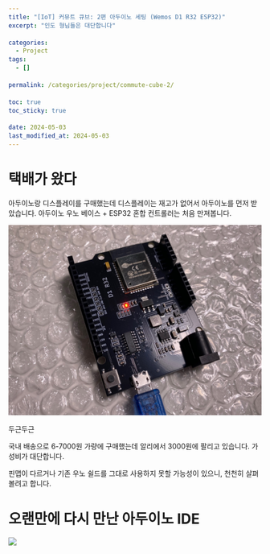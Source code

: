 ```yaml
---
title: "[IoT] 커뮤트 큐브: 2편 아두이노 세팅 (Wemos D1 R32 ESP32)"
excerpt: "인도 형님들은 대단합니다"

categories:
  - Project
tags:
  - []

permalink: /categories/project/commute-cube-2/

toc: true
toc_sticky: true

date: 2024-05-03
last_modified_at: 2024-05-03
---
```


# 택배가 왔다
아두이노랑 디스플레이를 구매했는데 디스플레이는 재고가 없어서 아두이노를 먼저 받았습니다. 아두이노 우노 베이스 + ESP32 혼합 컨트롤러는 처음 만져봅니다.

<img src="https://raw.githubusercontent.com/jeekpark/jeekpark.github.io/main/assets/images/posts_img/commute-cube/arduino-wemos.jpg">

두근두근

국내 배송으로 6-7000원 가량에 구매했는데 알리에서 3000원에 팔리고 있습니다. 가성비가 대단합니다.

핀맵이 다르거나 기존 우노 쉴드를 그대로 사용하지 못할 가능성이 있으니, 천천히 살펴볼려고 합니다.

# 오랜만에 다시 만난 아두이노 IDE
<img src="https://raw.githubusercontent.com/jeekpark/jeekpark.github.io/main/assets/images/posts_img/commute-cube/arduino-ide.PNG">